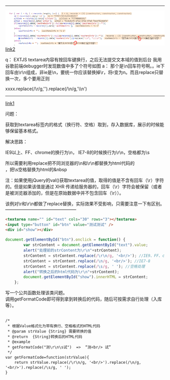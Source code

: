 


--------------------------------------------

![](images/换行.png)
[link2](https://ask.csdn.net/questions/694446)  

q：
EXTJS textarea内容有按回车键换行，之后无法提交文本域的值到后台
我用谷歌前端debugger时发现数值中多了个符号如图
a：
 那个是\n回车符号啊。。ie下回车由\r\n组成，非ie是\n，要统一你应该替换掉\r，将r变为n。而且replace只替换一次，多个要用正则

 xxxx.replace(/\r/g,'').replace(/\n/g,'\\\\n')


--------------------------------------------
[link1](https://blog.csdn.net/hj7jay/article/details/74279967)


问题：

获取到textarea标签内的格式（换行符、空格）取到，存入数据库，展示的时候能够保留基本格式。


解决思路：

IE9以上、FF、chrome的换行为\n， IE7-8的时候换行为\r\n，空格都为\s

所以需要利用replace把不同浏览器的\n和\r\n都替换为html代码的</br>，把\s空格替换为html的&nbsp 

注：如果使用jQuery的val()获取textarea的值，取得的值是不含有回车（\r）字符的。但是如果该值是通过 XHR 传递给服务器的，回车（\r）字符会被保留（或者是被浏览器添加的，但是在原始数据中并不包含回车（\r））。

该例对\r和\r\n都做了replace替换，实际效果不受影响，只需要注意一下有区别。
————————————————

```html
<textarea name="" id="text" cols="30" rows="3"></textarea>
<input type="button" id="btn" value="测试测试" />
<div id="show"></div>
```

```js
document.getElementById("btn").onclick = function() {
		var strContent = document.getElementById("text").value;
		alert("处理前的strContent为\r\n"+strContent);
		strContent = strContent.replace(/\r\n/g, '<br/>'); //IE9、FF、chrome
		strContent = strContent.replace(/\n/g, '<br/>'); //IE7-8
		strContent = strContent.replace(/\s/g, ' '); //空格处理
		alert("转换之后的html代码为\r\n"+strContent);
		document.getElementById("show").innerHTML = strContent;
	};

```
写一个公共函数处理该类问题。  
调用getFormatCode即可得到拿到转换后的代码，随后可按需求自行处理（入库等）。
```JS

/*
 * 根据Value格式化为带有换行、空格格式的HTML代码
 * @param strValue {String} 需要转换的值
 * @return  {String}转换后的HTML代码
 * @example  
 * getFormatCode("测\r\n\s试")  =>  “测<br/> 试”
 */
var getFormatCode=function(strValue){
	return strValue.replace(/\r\n/g, '<br/>').replace(/\n/g, '<br/>').replace(/\s/g, ' ');
}
```